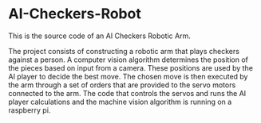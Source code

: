 # AI-Checkers-Robot
This is the source code of an AI Checkers Robotic Arm. 

The project consists of constructing a robotic arm that plays checkers against a person. A computer vision algorithm determines the position of the pieces based on input from a camera. These positions are used by the AI player to decide the best move. The chosen move is then executed by the arm through a set of orders that are provided to the servo motors connected to the arm. The code that controls the servos and runs the AI player calculations and the machine vision algorithm is running on a raspberry pi.
